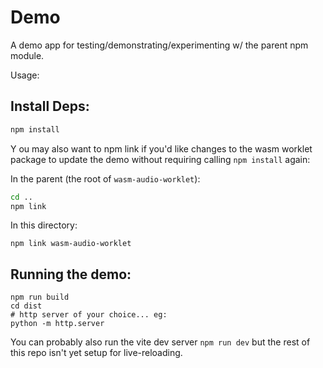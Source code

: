 # Demo
A demo app for testing/demonstrating/experimenting w/ the parent npm module.

Usage:

## Install Deps:
```bash
npm install
```

Y ou may also want to npm link if you'd like changes to the wasm worklet
package to update the demo without requiring calling `npm install` again:

In the parent (the root of `wasm-audio-worklet`):
```bash
cd ..
npm link
```

In this directory:
```
npm link wasm-audio-worklet
```

## Running the demo:
```
npm run build
cd dist
# http server of your choice... eg:
python -m http.server
```

You can probably also run the vite dev server `npm run dev` but the rest of this
repo isn't yet setup for live-reloading.
